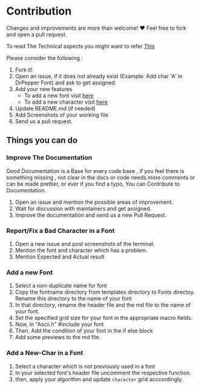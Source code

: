 # Contribution

Changes and improvements are more than welcome! ❤ Feel free to fork and open a pull request.

To read The Technical aspects you might want to refer [This](./Documentation/Structure.md)

Please consider the following :

1. Fork it!
2. Open an issue, if it does not already exist (Example: Add char 'A' in DrPepper Font) and ask to get assigned.
3. Add your new features
   - To add a new font visit [here](#add-a-new-font)
   - To add a new character visit [here](#add-a-new-char-in-a-font)
4. Update README.md (if needed)
5. Add Screenshots of your working file
6. Send us a pull request.

## Things you can do

### Improve The Documentation

Good Documentation is a Base for every code base , if you feel there is something missing , not clear in the docs or code needs more comments or can be made prettier, or ever if you find a typo, You can Contribute to Documentation.

1. Open an issue and mention the possible areas of improvement.
2. Wait for discussion with maintainers and get assigned.
3. Improve the documentation and send us a new Pull Request.

### Report/Fix a Bad Character in a Font

1. Open a new issue and post screenshots of the terminal.
2. Mention the font and character which has a problem.
3. Mention Expected and Actual result

### Add a new Font

1. Select a non-duplicate name for font
2. Copy the fontname directory from templates directory to Fonts directoy. Rename this directory to the name of your font
3. In that directory, rename the header file and the md file to the name of your font.
4. Set the specified grid size for your font in the appropriate macro fields.
5. Now, In "Ascii.h" #include your font
6. Then, Add the condition of your font in the if else block
7. Add some previews to the md file.

### Add a New-Char in a Font

1. Select a character which is not previously used in a font
2. In your selected font's header file uncomment the respective function.
3. then, apply your algorithm and update `character` grid acccordingly.
